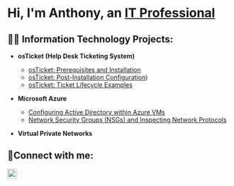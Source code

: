 <h1>Hi, I'm Anthony, an <a href="https://linkedin.com/in/anthony-williams-az">IT Professional</a></h1>

<h2>👨‍💻 Information Technology Projects:</h2>

- <b>osTicket (Help Desk Ticketing System)</b>
  - [osTicket: Prerequisites and Installation](https://github.com/williamsa005/osticket-prereqs)
  - [osTicket: Post-Installation Configuration](https://github.com/williamsa005/post-install-configuration))
  - [osTicket: Ticket Lifecycle Examples](https://github.com/williamsa005/ticket-lifecycle)
- <b>Microsoft Azure</b>
  - [Configuring Active Directory within Azure VMs](https://github.com/williamsa005/configure-ad)
  - [Network Security Groups (NSGs) and Inspecting Network Protocols](https://github.com/williamsa005/azure-network-protocols)

- <b>Virtual Private Networks</b>



<h2>🤳Connect with me:</h2>

[<img align="left" alt="Josh | LinkedIn" width="22px" src="https://cdn.jsdelivr.net/npm/simple-icons@v3/icons/linkedin.svg" />][linkedin]


[linkedin]: https://linkedin.com/in/anthony-williams-az
